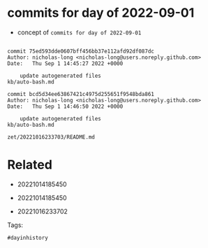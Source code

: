 # commits for day of 2022-09-01

- concept of `commits for day of 2022-09-01`

```

commit 75ed593dde0607bff456bb37e112afd92df087dc
Author: nicholas-long <nicholas-long@users.noreply.github.com>
Date:   Thu Sep 1 14:45:27 2022 +0000

    update autogenerated files
kb/auto-bash.md

commit bcd5d34ee63867421c4975d255651f9548bda861
Author: nicholas-long <nicholas-long@users.noreply.github.com>
Date:   Thu Sep 1 14:46:50 2022 +0000

    update autogenerated files
kb/auto-bash.md
```

` zet/20221016233703/README.md `

# Related

- 20221014185450

- 20221014185450

- 20221016233702

Tags:

    #dayinhistory
